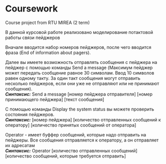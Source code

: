 # Coursework
Course project from RTU MIREA (2 term)

В данной курсовой работе реализовано моделирование потактовой работы связи пейджеров

Вначале вводится набор номеров пейджеров, после чего вводится фраза (End of information about pagers). 

Далее вы имеете возможность отправлять сообщения с пейджера на пейджер с помощью команды Send a message 
(Максимум пейджер может передать сообщение равное 30 символам. Ввод 10 символов равен одному такту. За один такт сообщения могут 
отправить несколько пейджеров, если они уже не отправляют или не принимают сообщения).<br>
***Синтаксис:*** Send a message [номер пейджера отправителя] [номер принимающего пейджера] [текст сообщения]

С помощью команды Display the system status вы можете проверить состояния пейджеров. <br>
***Синтаксис:*** [номер пейджера] [количество отправленных сообщений к оператору] [количество принятых сообщений от оператора]

Operator - имеет буффер сообщений, которые надо отправить на пейджеры. Все сообщения отправляется к оператору, а он отправляет их адресатам <br>
***Синтаксис:*** Operator [количество отправленных сообщений] [количество сообщений, которые требуется отправить]

